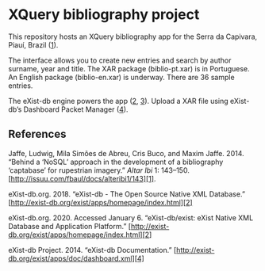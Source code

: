 # XQuery bibliography project

This repository hosts an XQuery bibliography app for the Serra da Capivara, Piauí, Brazil ([1]).

The interface allows you to create new entries and search by author surname, year and title. The XAR package (biblio-pt.xar) is in Portuguese. An English package (biblio-en.xar) is underway. There are 36 sample entries.

The eXist-db engine powers the app ([2], [3]). Upload a XAR file using eXist-db’s Dashboard Packet Manager ([4]).

## References

Jaffe, Ludwig, Mila Simões de Abreu, Cris Buco, and Maxim Jaffe. 2014.
“Behind a ‘NoSQL’ approach in the development of a bibliography ‘captabase’ for rupestrian imagery.”
*Altar Ibi* 1: 143–150.
[http://issuu.com/fbaul/docs/alteribi1/143][1].

[1]: http://issuu.com/fbaul/docs/alteribi1/143

eXist-db.org. 2018.
“eXist-db - The Open Source Native XML Database.”
[http://exist-db.org/exist/apps/homepage/index.html][2]

eXist-db.org. 2020. Accessed January 6.
“eXist-db/exist: eXist Native XML Database and Application Platform.”
[http://exist-db.org/exist/apps/homepage/index.html][2]

[2]: http://exist-db.org/exist/apps/homepage/index.html

[3]: https://github.com/eXist-db/exist

eXist-db Project. 2014. “eXist-db Documentation.”
[http://exist-db.org/exist/apps/doc/dashboard.xml][4]

[4]: http://exist-db.org/exist/apps/doc/dashboard.xml
